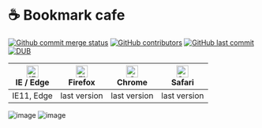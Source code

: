 # :coffee: Bookmark cafe
[![Github commit merge status](https://img.shields.io/github/commit-status/badges/shields/master/5d4ab86b1b5ddfb3c4a70a70bd19932c52603b8c.svg)](https://github.com/Dsalazar9/Project-2)
[![GitHub contributors](https://img.shields.io/github/contributors/Dsalazar9/Project-2.svg)](https://github.com/Dsalazar9/Project-2/)
[![GitHub last commit](https://img.shields.io/github/last-commit/Dsalazar9/Project-2.svg)](https://github.com/Dsalazar9/Project-2/)
[![DUB](https://img.shields.io/dub/l/vibe-d.svg)](https://opensource.org/licenses/MIT)

| [<img src="https://raw.githubusercontent.com/alrra/browser-logos/master/src/edge/edge_48x48.png" alt="IE / Edge" width="24px" height="24px" />](https://www.microsoft.com/en-us/windows/microsoft-edge)</br>IE / Edge | [<img src="https://raw.githubusercontent.com/alrra/browser-logos/master/src/firefox/firefox_48x48.png" alt="Firefox" width="24px" height="24px" />](https://www.mozilla.org/en-US/firefox/new/)</br>Firefox | [<img src="https://raw.githubusercontent.com/alrra/browser-logos/master/src/chrome/chrome_48x48.png" alt="Chrome" width="24px" height="24px" />](https://www.google.com/chrome/)</br>Chrome | [<img src="https://raw.githubusercontent.com/alrra/browser-logos/master/src/safari/safari_48x48.png" alt="Safari" width="24px" height="24px" />](https://support.apple.com/downloads/safari)</br>Safari |
| --------- | --------- | --------- | --------- |
| IE11, Edge| last version| last version| last version

![image](https://user-images.githubusercontent.com/19554935/44741708-e44af200-aacb-11e8-969f-a090d5e3360c.png)
![image](https://user-images.githubusercontent.com/19554935/44741676-caa9aa80-aacb-11e8-9a54-fbd87f5afe53.png)


